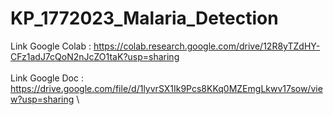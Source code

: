 # KP_1772023_Malaria_Detection

Link Google Colab : https://colab.research.google.com/drive/12R8yTZdHY-CFz1adJ7cQoN2nJcZO1taK?usp=sharing \
\
Link Google Doc : https://drive.google.com/file/d/1lyvrSX1Ik9Pcs8KKq0MZEmgLkwv17sow/view?usp=sharing \

